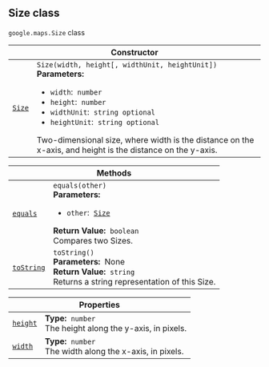 
<devsite-heading text=" Size class" for="Size" level="h2" link="" toc="" back-to-top=""><h2 id="Size" is-upgraded="">Size class</h2></devsite-heading>
<p>
<code translate="no" dir="ltr"><span itemprop="path">google.maps</span>.<span itemprop="name">Size</span></code>
class
</p>
<div class="devsite-table-wrapper"><table class="constructors responsive" summary="class Size - Constructor">
<thead>
<tr><th colspan="2" id="Size.constructor">Constructor</th>
</tr></thead>
<tbody>
<tr>
<td><code translate="no" dir="ltr"><a class="secret-link" href="#Size.constructor"><span>Size</span></a></code></td>
<td><div><code translate="no" dir="ltr">Size(width, height[, widthUnit, heightUnit])</code></div>
<div class="desc"><strong>Parameters:</strong>&nbsp; <ul>
<li><code translate="no" dir="ltr">width</code>:&nbsp; <code translate="no" dir="ltr">number</code></li>
<li><code translate="no" dir="ltr">height</code>:&nbsp; <code translate="no" dir="ltr">number</code></li>
<li><code translate="no" dir="ltr">widthUnit</code>:&nbsp; <code translate="no" dir="ltr">string <span class="optional-type-annotation">optional</span></code></li>
<li><code translate="no" dir="ltr">heightUnit</code>:&nbsp; <code translate="no" dir="ltr">string <span class="optional-type-annotation">optional</span></code></li>
</ul></div>
<div class="desc">Two-dimensional size, where width is the distance on the x-axis, and height is the distance on the y-axis.</div></td>
</tr>
</tbody>
</table></div>
<div class="devsite-table-wrapper"><table class="methods responsive" summary="class Size - Methods">
<thead>
<tr><th colspan="2">Methods</th>
</tr></thead>
<tbody>
<tr id="Size.equals">
<td itemprop="property"><code translate="no" dir="ltr"><a class="secret-link" href="#Size.equals"><span>equals</span></a></code></td>
<td><div><code translate="no" dir="ltr">equals(other)</code></div>
<div class="desc"><strong>Parameters:</strong>&nbsp; <ul>
<li><code translate="no" dir="ltr">other</code>:&nbsp; <code translate="no" dir="ltr"><a href="Size.md">Size</a></code></li>
</ul></div>
<div class="desc"><strong>Return Value:</strong>&nbsp; <code translate="no" dir="ltr">boolean</code></div>
<div class="desc">Compares two Sizes.</div></td>
</tr>
<tr id="Size.toString">
<td itemprop="property"><code translate="no" dir="ltr"><a class="secret-link" href="#Size.toString"><span>toString</span></a></code></td>
<td><div><code translate="no" dir="ltr">toString()</code></div>
<div class="desc"><strong>Parameters:</strong>&nbsp; None</div>
<div class="desc"><strong>Return Value:</strong>&nbsp; <code translate="no" dir="ltr">string</code></div>
<div class="desc">Returns a string representation of this Size.</div></td>
</tr>
</tbody>
</table></div>
<div class="devsite-table-wrapper"><table class="properties responsive" summary="class Size - Properties">
<thead>
<tr><th colspan="2">Properties</th>
</tr></thead>
<tbody>
<tr id="Size.height">
<td itemprop="property"><code translate="no" dir="ltr"><a class="secret-link" href="#Size.height"><span>height</span></a></code></td>
<td><div><strong>Type:</strong>&nbsp; <code translate="no" dir="ltr">number</code></div>
<div class="desc">The height along the y-axis, in pixels.</div></td>
</tr>
<tr id="Size.width">
<td itemprop="property"><code translate="no" dir="ltr"><a class="secret-link" href="#Size.width"><span>width</span></a></code></td>
<td><div><strong>Type:</strong>&nbsp; <code translate="no" dir="ltr">number</code></div>
<div class="desc">The width along the x-axis, in pixels.</div></td>
</tr>
</tbody>
</table></div>
<script src="replace_links.js"></script>
